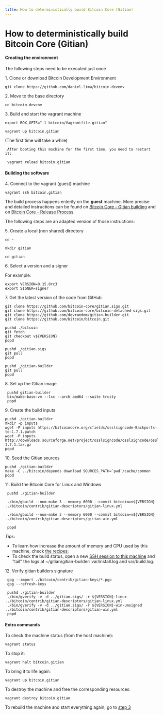 ```yaml
---
title: How to deterministically build Bitcoin Core (Gitian)
---
```

How to deterministically build Bitcoin Core (Gitian)
========


#### Creating the environment

The following steps need to be executed just once

1\. Clone or download Bitcoin Development Environment

    git clone https://github.com/daniel-lima/bitcoin-devenv

2\. Move to the base directory

    cd bitcoin-devenv

<a name="step-3"></a>3\. Build and start the vagrant machine

    export BOX_OPTS="-l bitcoin/Vagrantfile.gitian"

    vagrant up bitcoin.gitian

(The first time will take a while)

     After booting this machine for the first time, you need to restart it:

     vagrant reload bitcoin.gitian


#### Building the software

<a name="step-4"></a>4\. Connect to the vagrant (guest) machine

    vagrant ssh bitcoin.gitian


The build process happens enterily on the **guest** machine.
More precise and detailed instructions can be found on [Bitcoin Core - Gitian building](https://github.com/bitcoin/bitcoin/blob/master/doc/gitian-building.md) and on [Bitcoin Core - Release Process](https://github.com/bitcoin/bitcoin/blob/master/doc/release-process.md).

The following steps are an adapted version of those instructions:


5\. Create a local (non shared) directory

    cd ~

    mkdir gitian

    cd gitian

6\. Select a version and a signer

For example:

    export VERSION=0.15.0rc3
    export SIGNER=signer

7\. Get the latest version of the code from GitHub

    git clone https://github.com/bitcoin-core/gitian.sigs.git
    git clone https://github.com/bitcoin-core/bitcoin-detached-sigs.git
    git clone https://github.com/devrandom/gitian-builder.git
    git clone https://github.com/bitcoin/bitcoin.git

    pushd ./bitcoin
    git fetch
    git checkout v${VERSION}
    popd

    pushd ./gitian.sigs
    git pull
    popd

    pushd ./gitian-builder
    git pull
    popd


8\. Set up the Gitian image

     pushd gitian-builder
     bin/make-base-vm --lxc --arch amd64 --suite trusty
     popd


9\. Create the build inputs

    pushd ./gitian-builder
    mkdir -p inputs
    wget -P inputs https://bitcoincore.org/cfields/osslsigncode-Backports-to-1.7.1.patch
    wget -P inputs http://downloads.sourceforge.net/project/osslsigncode/osslsigncode/osslsigncode-1.7.1.tar.gz
    popd


10\. Seed the Gitian sources

    pushd ./gitian-builder
    make -C ../bitcoin/depends download SOURCES_PATH=`pwd`/cache/common
    popd


11\. Build the Bitcoin Core for Linux and Windows

     pushd ./gitian-builder
     
     ./bin/gbuild --num-make 3 --memory 6000 --commit bitcoin=v${VERSION} ../bitcoin/contrib/gitian-descriptors/gitian-linux.yml

     ./bin/gbuild --num-make 3 --memory 6000 --commit bitcoin=v${VERSION} ../bitcoin/contrib/gitian-descriptors/gitian-win.yml

     popd

_Tips_:

- To learn how increase the amount of memory and CPU used by this machine, check [the recipes](../recipes.md);
- To check the build status, open a new [SSH session to this machine](#step-4) and "tail" the logs at ~/gitian/gitian-builder: var/install.log and var/build.log. 


12\. Verify gitian builders signature

     gpg --import ./bitcoin/contrib/gitian-keys/*.pgp
     gpg --refresh-keys

     pushd ./gitian-builder
     ./bin/gverify -v -d ../gitian.sigs/ -r ${VERSION}-linux ../bitcoin/contrib/gitian-descriptors/gitian-linux.yml
     ./bin/gverify -v -d ../gitian.sigs/ -r ${VERSION}-win-unsigned ../bitcoin/contrib/gitian-descriptors/gitian-win.yml
     popd


#### Extra commands

To check the machine status (from the host machine):

    vagrant status

To stop it:

    vagrant halt bitcoin.gitian

To bring it to life again:

    vagrant up bitcoin.gitian

To destroy the machine and free the corresponding resources:

    vagrant destroy bitcoin.gitian

To rebuild the machine and start everything again, go to [step 3](#step-3)
